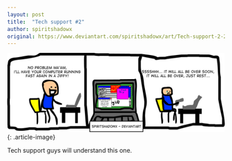```yaml
---
layout: post
title:  "Tech support #2"
author: spiritshadowx
original: https://www.deviantart.com/spiritshadowx/art/Tech-support-2-290109412
---
```


![](/assets/img/2012-03-13.webp)
{: .article-image}

Tech support guys will understand this one.
